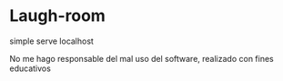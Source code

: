 # Laugh-room
simple serve localhost

No me hago responsable del mal uso del software, realizado con fines educativos
